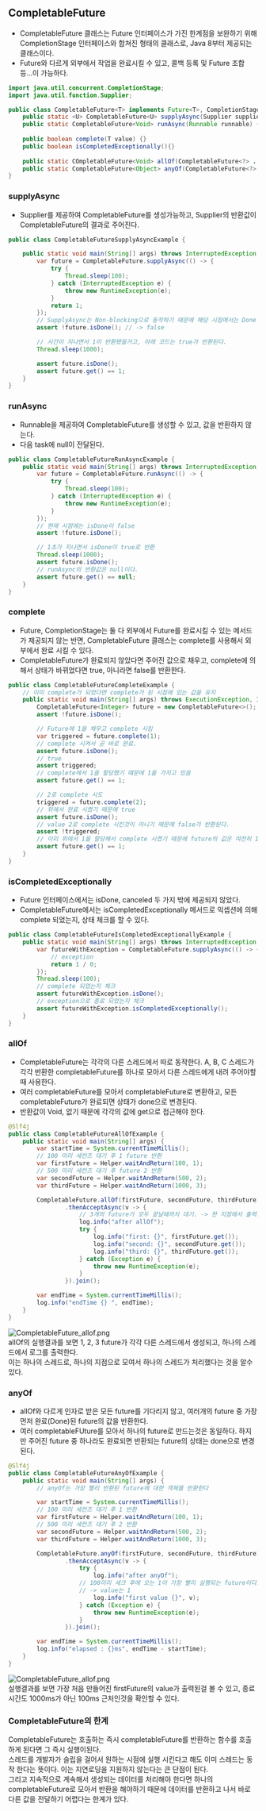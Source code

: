 ## CompletableFuture
- CompletableFuture 클래스는 Future 인터페이스가 가진 한계점을 보완하기 위해 CompletionStage 인터페이스와 합쳐진 형태의 클래스로, Java 8부터 제공되는 클래스이다.
- Future와 다르게 외부에서 작업을 완료시킬 수 있고, 콜백 등록 및 Future 조합 등...이 가능하다.

````java
import java.util.concurrent.CompletionStage;
import java.util.function.Supplier;

public class CompletableFuture<T> implements Future<T>, CompletionStage<T> {
    public static <U> CompletableFuture<U> supplyAsync(Supplier supplier) { }
    public static CompletableFuture<Void> runAsync(Runnable runnable) {}
    
    public boolean complete(T value) {}
    public boolean isCompletedExceptionally(){}
    
    public static COmpletableFuture<Void> allOf(CompletableFuture<?> ... cfs) {}
    public static CompletableFuture<Object> anyOf(CompletableFuture<?> ... cfs) {}
}
````

### supplyAsync
- Supplier를 제공하여 CompletableFuture를 생성가능하고, Supplier의 반환값이 CompletableFuture의 결과로 주어진다.

````java
public class CompletableFutureSupplyAsyncExample {

    public static void main(String[] args) throws InterruptedException, ExecutionException {
        var future = CompletableFuture.supplyAsync(() -> {
            try {
                Thread.sleep(100);
            } catch (InterruptedException e) {
                throw new RuntimeException(e);
            }
            return 1;
        });
        // SupplyAsync는 Non-blocking으로 동작하기 때문에 해당 시점에서는 Done 상태가 아님
        assert !future.isDone(); // -> false

        // 시간이 지나면서 1이 반환됐을거고, 아래 코드는 true가 반환된다.
        Thread.sleep(1000);

        assert future.isDone();
        assert future.get() == 1;
    }
}
````

### runAsync
- Runnable을 제공하여 CompletableFuture를 생성할 수 있고, 값을 반환하지 않는다.
- 다음 task에 null이 전달된다.
````java
public class CompletableFutureRunAsyncExample {
    public static void main(String[] args) throws InterruptedException, ExecutionException {
        var future = CompletableFuture.runAsync(() -> {
            try {
                Thread.sleep(100);
            } catch (InterruptedException e) {
                throw new RuntimeException(e);
            }
        });
        // 현재 시점에는 isDone이 false
        assert !future.isDone();

        // 1초가 지나면서 isDone이 true로 반환
        Thread.sleep(1000);
        assert future.isDone();
        // runAsync의 반환값은 null이다.
        assert future.get() == null; 
    }
}
````
### complete
- Future, CompletionStage는 둘 다 외부에서 Future를 완료시킬 수 있는 메서드가 제공되지 않는 반면, CompletableFuture 클래스는 complete를 사용해서 외부에서 완료 시킬 수 있다.
- CompletableFuture가 완료되지 않았다면 주어진 값으로 채우고, complete에 의해서 상태가 바뀌었다면 true, 아니라면 false를 반환한다.
````java
public class CompletableFutureCompleteExample {
    // 이미 complete가 되었다면 complete가 된 시점에 있는 값을 유지
    public static void main(String[] args) throws ExecutionException, InterruptedException {
        CompletableFuture<Integer> future = new CompletableFuture<>();
        assert !future.isDone();

        // Future에 1을 채우고 complete 시킴
        var triggered = future.complete(1);
        // complete 시켜서 곧 바로 완료.
        assert future.isDone();
        // true
        assert triggered;
        // complete에서 1을 할당했기 떄문에 1을 가지고 있음
        assert future.get() == 1;

        // 2로 complete 시도
        triggered = future.complete(2);
        // 위에서 완료 시켰기 때문에 true
        assert future.isDone();
        // value 2로 complete 시킨것이 아니기 때문에 false가 반환된다.
        assert !triggered;
        // 이미 위에서 1을 할당해서 complete 시켰기 때문에 future의 값은 여전히 1을 유지한다.
        assert future.get() == 1; 
    }
}
````

### isCompletedExceptionally
- Future 인터페이스에서는 isDone, canceled 두 가지 밖에 제공되지 않았다.
- CompletableFuture에서는 isCompletedExceptionally 메서드로 익셉션에 의해 complete 되었는지, 상태 체크를 할 수 있다.
````java
public class CompletableFutureIsCompletedExceptionallyExample {
    public static void main(String[] args) throws InterruptedException {
        var futureWithException = CompletableFuture.supplyAsync(() -> {
            // exception 
            return 1 / 0; 
        });
        Thread.sleep(100);
        // complete 되었는지 체크
        assert futureWithException.isDone();
        // exception으로 종료 되었는지 체크
        assert futureWithException.isCompletedExceptionally(); 
    }
}
````
### allOf
- CompletableFuture는 각각의 다른 스레드에서 따로 동작한다. A, B, C 스레드가 각각 반환한 completableFuture를 하나로 모아서 다른 스레드에게 내려 주어야할때 사용한다.
- 여러 completableFuture를 모아서 completableFuture로 변환하고, 모든 completableFuture가 완료되면 상태가 done으로 변경된다.
- 반환값이 Void, 없기 때문에 각각의 값에 get으로 접근해야 한다.

````java
@Slf4j
public class CompletableFutureAllOfExample {
    public static void main(String[] args) {
        var startTime = System.currentTimeMillis();
        // 100 미리 세컨즈 대기 후 1 future 반환
        var firstFuture = Helper.waitAndReturn(100, 1);
        // 500 미리 세컨즈 대기 후 future 2 반환
        var secondFuture = Helper.waitAndReturn(500, 2); 
        var thirdFuture = Helper.waitAndReturn(1000, 3);

        CompletableFuture.allOf(firstFuture, secondFuture, thirdFuture)
                .thenAcceptAsync(v -> {
                    // 3개의 future가 모두 끝날때까지 대기. -> 한 지점에서 출력.
                    log.info("after allOf");
                    try {
                        log.info("first: {}", firstFuture.get());
                        log.info("second: {}", secondFuture.get());
                        log.info("third: {}", thirdFuture.get());
                    } catch (Exception e) {
                        throw new RuntimeException(e);
                    }
                }).join();

        var endTime = System.currentTimeMillis();
        log.info("endTime {} ", endTime);
    }
}
````
![CompletableFuture_allof.png](img/CompletableFuture_allof.png)  
allOf의 실행결과를 보면 1, 2, 3 future가 각각 다른 스레드에서 생성되고, 하나의 스레드에서 로그를 출력한다.    
이는 하나의 스레드로, 하나의 지점으로 모여서 하나의 스레드가 처리했다는 것을 알수있다.  

### anyOf
- allOf와 다르게 인자로 받은 모든 future를 기다리지 않고, 여러개의 future 중 가장 먼저 완료(Done)된 future의 값을 반환한다.  
- 여러 completableFUture를 모아서 하나의 future로 만드는것은 동일하다. 하지만 주어진 future 중 하나라도 완료되면 반환되는 future의 상태는 done으로 변경된다.  
````java
@Slf4j
public class CompletableFutureAnyOfExample {
    public static void main(String[] args) {
        // anyOf는 가장 빨리 반환된 future에 대한 객체를 반환한다

        var startTime = System.currentTimeMillis();
        // 100 미리 세컨즈 대기 후 1 반환
        var firstFuture = Helper.waitAndReturn(100, 1);
        // 500 미리 세컨즈 대기 후 2 반환
        var secondFuture = Helper.waitAndReturn(500, 2); 
        var thirdFuture = Helper.waitAndReturn(1000, 3);

        CompletableFuture.anyOf(firstFuture, secondFuture, thirdFuture)
                .thenAcceptAsync(v -> {
                    try {
                        log.info("after anyOf");
                    // 100미리 세크 후에 오는 1이 가장 빨리 실행되는 future이다. 
                    // -> value는 1
                        log.info("first value {}", v); 
                    } catch (Exception e) {
                        throw new RuntimeException(e);
                    }
                }).join();

        var endTime = System.currentTimeMillis();
        log.info("elapsed : {}ms", endTime - startTime);
    }
}
````
![CompletableFuture_allof.png](img/CompletableFuture_anyOf.png)      
실행결과를 보면 가장 처음 만들어진 firstFuture의 value가 출력된걸 볼 수 있고, 종료 시간도 1000ms가 아닌 100ms 근처인것을 확인할 수 있다.  

### CompletableFuture의 한계 
CompletableFuture는 호출하는 즉시 completableFuture를 반환하는 함수를 호출하게 된다면 그 즉시 실행이된다.  
스레드를 개발자가 슬립을 걸어서 원하는 시점에 실행 시킨다고 해도 이미 스레드는 동작 한다는 뜻이다. 이는 지연로딩을 지원하지 않는다는 큰 단점이 된다.  
그리고 지속적으로 계속해서 생성되는 데이터를 처리해야 한다면 하나의 completableFuture로 모아서 반환을 해야하기 때문에 데이터를 반환하고 나서 바로 다른 값을 전달하기 어렵다는 한계가 있다.


